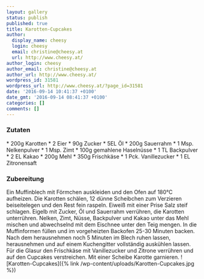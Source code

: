 ```yaml
---
layout: gallery
status: publish
published: true
title: Karotten-Cupcakes
author:
  display_name: cheesy
  login: cheesy
  email: christine@cheesy.at
  url: http://www.cheesy.at/
author_login: cheesy
author_email: christine@cheesy.at
author_url: http://www.cheesy.at/
wordpress_id: 31581
wordpress_url: http://www.cheesy.at/?page_id=31581
date: '2016-09-14 10:41:37 +0100'
date_gmt: '2016-09-14 08:41:37 +0100'
categories: []
comments: []
---
```

### Zutaten
\* 200g Karotten
\* 2 Eier
\* 90g Zucker
\* 5EL Öl
\* 200g Sauerrahm
\* 1 Msp. Nelkenpulver
\* 1 Msp. Zimt
\* 100g gemahlene Haselnüsse
\* 1 TL Backpulver
\* 2 EL Kakao
\* 200g Mehl
\* 350g Frischkäse
\* 1 Pck. Vanillezucker
\* 1 EL Zitronensaft
### Zubereitung
Ein Muffinblech mit Förmchen auskleiden und den Ofen auf 180°C aufheizen. Die Karotten schälen, 12 dünne Scheibchen zum Verzieren beiseitelegen und den Rest fein raspeln. Eiweiß mit einer Prise Salz steif schlagen. Eigelb mit Zucker, Öl und Sauerrahm verrühren, die Karotten unterrühren. Nelken, Zimt, Nüsse, Backpulver und Kakao unter das Mehl mischen und abwechselnd mit dem Eischnee unter den Teig mengen. In die Muffinformen füllen und im vorgeheizten Backofen 25-30 Minuten backen. Nach dem herausnehmen noch 5 Minuten im Blech ruhen lassen, herausnehmen und auf einem Kuchengitter vollständig auskühlen lassen. Für die Glasur den Frischkäse mit Vanillezucker und Zitrone verrühren und auf den Cupcakes verstreichen. Mit einer Scheibe Karotte garnieren.
![Karotten-Cupcakes]({% link /wp-content/uploads/Karotten-Cupcakes.jpg %})
